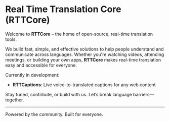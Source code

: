 # Real Time Translation Core (RTTCore)

Welcome to **RTTCore** – the home of open-source, real-time translation tools.

We build fast, simple, and effective solutions to help people understand and communicate across languages. Whether you're watching videos, attending meetings, or building your own apps, **RTTCore** makes real-time translation easy and accessible for everyone.

Currently in development:
- **RTTCaptions**: Live voice-to-translated captions for any web content

Stay tuned, contribute, or build with us. Let’s break language barriers—together.

---

Powered by the community. Built for everyone.

